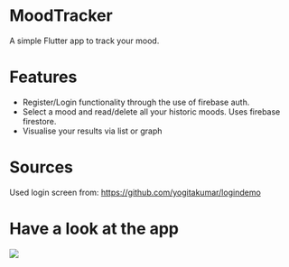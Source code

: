 # MoodTracker
A simple Flutter app to track your mood.

# Features
- Register/Login functionality through the use of firebase auth.
- Select a mood and read/delete all your historic moods. Uses firebase firestore. 
- Visualise your results via list or graph

# Sources
Used login screen from: https://github.com/yogitakumar/logindemo

# Have a look at the app
![](20210909_085758.gif)

